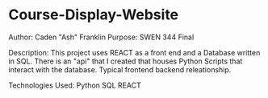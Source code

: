 # Course-Display-Website

Author: Caden "Ash" Franklin
Purpose: SWEN 344 Final

Description:
This project uses REACT as a front end and a Database written in SQL. There is an "api" that I created that houses Python Scripts that interact with the database. 
Typical frontend backend releationship.

Technologies Used:
Python
SQL
REACT





